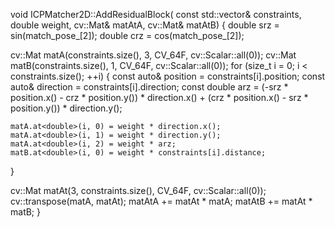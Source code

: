 void ICPMatcher2D::AddResidualBlock(
    const std::vector<Constraint2D>& constraints, double weight,
    cv::Mat& matAtA, cv::Mat& matAtB) {
  double srz = sin(match_pose_[2]);
  double crz = cos(match_pose_[2]);

  cv::Mat matA(constraints.size(), 3, CV_64F, cv::Scalar::all(0));
  cv::Mat matB(constraints.size(), 1, CV_64F, cv::Scalar::all(0));
  for (size_t i = 0; i < constraints.size(); ++i) {
    const auto& position = constraints[i].position;
    const auto& direction = constraints[i].direction;
    const double arz =
        (-srz * position.x() - crz * position.y()) * direction.x() +
        (crz * position.x() - srz * position.y()) * direction.y();

    matA.at<double>(i, 0) = weight * direction.x();
    matA.at<double>(i, 1) = weight * direction.y();
    matA.at<double>(i, 2) = weight * arz;
    matB.at<double>(i, 0) = weight * constraints[i].distance;
  }

  cv::Mat matAt(3, constraints.size(), CV_64F, cv::Scalar::all(0));
  cv::transpose(matA, matAt);
  matAtA += matAt * matA;
  matAtB += matAt * matB;
}
